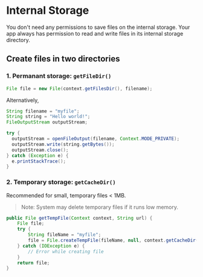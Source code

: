 # Internal Storage

You don't need any permissions to save files on the internal storage. Your app always has permission to read and write files in its internal storage directory.



## Create files in two directories

### 1. Permanant storage: `getFileDir()`

```java
File file = new File(context.getFilesDir(), filename);
```

Alternatively,
```java
String filename = "myfile";
String string = "Hello world!";
FileOutputStream outputStream;

try {
  outputStream = openFileOutput(filename, Context.MODE_PRIVATE);
  outputStream.write(string.getBytes());
  outputStream.close();
} catch (Exception e) {
  e.printStackTrace();
}
```

### 2. Temporary storage: `getCacheDir()`

Recommended for small, temporary files < 1MB.

> Note: System may delete temporary files if it runs low memory.

```java
public File getTempFile(Context context, String url) {
    File file;
    try {
        String fileName = "myfile";
        file = File.createTempFile(fileName, null, context.getCacheDir());
    } catch (IOException e) {
        // Error while creating file
    }
    return file;
}
```

